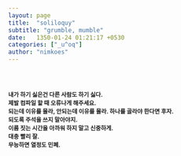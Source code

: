 ```yaml
---
layout: page
title:  "soliloquy"
subtitle: "grumble, mumble"
date:   1350-01-24 01:21:17 +0530
categories: ["_u^oq"]
author: "nimkoes"
---
```

  
　  
　  
<sub>**내가 하기 싫은건 다른 사람도 하기 싫다.**</sub>  
<sub>**제발 컴파일 할 때 오류나게 해주세요.**</sub>  
<sub>**되는데 이유를 몰라, 안되는데 이유를 몰라. 하나를 골라야 한다면 후자.**</sub>  
<sub>**되도록 주석을 쓰지 말아야지.**</sub>  
<sub>**이름 짓는 시간을 아까워 하지 말고 신중하게.**</sub>  
<sub>**대충 빨리 잘.**</sub>  
<sub>**무능하면 열정도 민폐.**</sub>  
　  
　  
　  
　  
